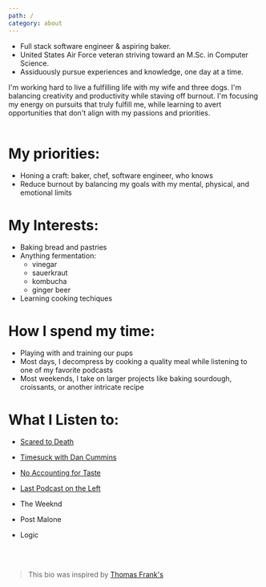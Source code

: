 ```yaml
---
path: /
category: about
---
```


* Full stack software engineer & aspiring baker.
* United States Air Force veteran striving toward an M.Sc. in Computer Science.
* Assiduously pursue experiences and knowledge, one day at a time.


I'm working hard to live a fulfilling life with my wife and three dogs. I'm balancing creativity and productivity while staving off burnout. I'm focusing my energy on pursuits that truly fulfill me, while learning to avert opportunities that don't align with my passions and priorities.
<br></br>

# My priorities:

* Honing a craft: baker, chef, software engineer, who knows
* Reduce burnout by balancing my goals with my mental, physical, and emotional limits 

# My Interests:

* Baking bread and pastries
* Anything fermentation:
    * vinegar
    * sauerkraut
    * kombucha
    * ginger beer
* Learning cooking techiques

# How I spend my time:

* Playing with and training our pups
* Most days, I decompress by cooking a quality meal while listening to one of my favorite podcasts
* Most weekends, I take on larger projects like baking sourdough, croissants, or another intricate recipe

# What I Listen to:

* [Scared to Death](https://open.spotify.com/show/0ROR5DBcqHUQIiY2AQgdAh?si=dfa09c59087241e9)
* [Timesuck with Dan Cummins](https://open.spotify.com/show/06YEn6GtlDzN38GrPcm3qj?si=b9c023d743144912)
* [No Accounting for Taste](https://open.spotify.com/show/3Nb2DlfubBIxcEjM75BLi3?si=19d39760e6c74c07)
* [Last Podcast on the Left](https://open.spotify.com/show/3yZg2MCkf31pPXiG4nznrg?si=f0c4cd90a6154fa8)

* The Weeknd
* Post Malone
* Logic

<br></br>
> This bio was inspired by [Thomas Frank's](https://thomasjfrank.com/now/)